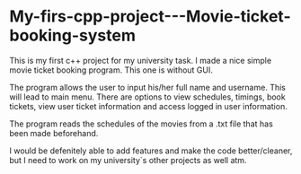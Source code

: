 # My-firs-cpp-project---Movie-ticket-booking-system
This is my first c++ project for my university task. I made a nice simple movie ticket booking program. This one is without GUI.

The program allows the user to input his/her full name and username. This will lead to main menu. There are options to view schedules, timings,
book tickets, view user ticket information and access logged in user information.

The program reads the schedules of the movies from a .txt file that has been made beforehand.

I would be defenitely able to add features and make the code better/cleaner, but I need to work on my university`s other projects as well atm.
